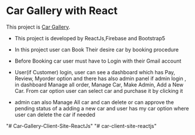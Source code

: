 # Car Gallery with React

This project is [Car Gallery](https://car-gallery-reactjs.web.app/).


* This project is developed by ReactJs,Firebase and Bootstrap5

* In this project user can Book Their desire car by booking procedure

* Before Booking car user must have to Login with their Gmail account

* User(if Customer) login, user can see a dashboard which has Pay, Review, Myorder option and there has also admin panel if admin login , in dashboard Manage all order, Manage Car, Make Admin, Add a New Car. From car option user can select car and purchase it by clicking it

* admin can also Manage All car and can delete or can approve the pending status of a adding a new car and user has my car option  where user can delete the car if needed

"# Car-Gallery-Client-Site-ReactJs" 
"# car-client-site-reactjs" 
